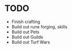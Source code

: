 # TODO
- Finish crafting
- Build out rune forging, skills
- Build out Pets
- Build out Guilds
- Build out Turf Wars
